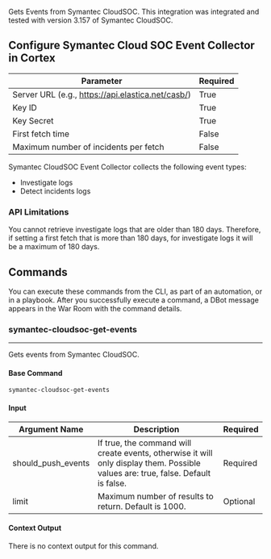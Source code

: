 Gets Events from Symantec CloudSOC.
This integration was integrated and tested with version 3.157 of Symantec CloudSOC.

## Configure Symantec Cloud SOC Event Collector in Cortex


| **Parameter** | **Required** |
| --- | --- |
| Server URL (e.g., <https://api.elastica.net/casb/>) | True |
| Key ID | True |
| Key Secret | True |
| First fetch time | False |
| Maximum number of incidents per fetch | False |



Symantec CloudSOC Event Collector collects the following event types:

* Investigate logs
* Detect incidents logs
  
### API Limitations

  You cannot retrieve investigate logs that are older than 180 days. Therefore, if setting a first fetch that is more than 180 days, for investigate logs it will be a maximum of 180 days.

## Commands

You can execute these commands from the CLI, as part of an automation, or in a playbook.
After you successfully execute a command, a DBot message appears in the War Room with the command details.

### symantec-cloudsoc-get-events

***
Gets events from Symantec CloudSOC.

#### Base Command

`symantec-cloudsoc-get-events`

#### Input

| **Argument Name** | **Description** | **Required** |
| --- | --- | --- |
| should_push_events | If true, the command will create events, otherwise it will only display them. Possible values are: true, false. Default is false. | Required | 
| limit | Maximum number of results to return. Default is 1000. | Optional | 

#### Context Output

There is no context output for this command.
